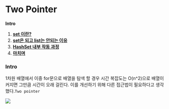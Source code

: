 # Two Pointer

**Intro**
1. [**set 이란?**](#set-이란)
2. [**set은 되고 list는 안되는 이유**](#set은-되고-list는-안되는-이유)
3. [**HashSet 내부 작동 과정**](#hashset-내부-작동-과정)
4. [**마치며**](#마치며)

### Intro


1차원 배열에서 이중 for문으로 배열을 탐색 할 경우 시간 복잡도는 O(n^2)으로 배열이 커지면 그만큼 시간이 오래 걸린다.
이를 개선하기 위해 다른 접근법이 필요하다고 생각했다.`Two pointer`


<img src = "https://user-images.githubusercontent.com/51963264/136550920-61fe14e4-83c3-4505-a763-660f34dffcd0.gif">